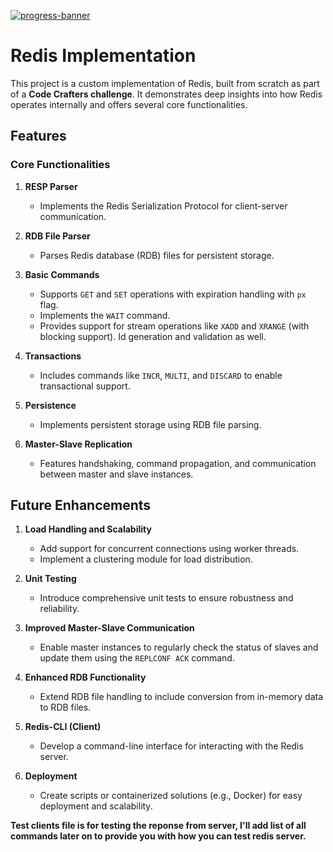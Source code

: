 [![progress-banner](https://backend.codecrafters.io/progress/redis/b6a78a22-eb1b-4cac-b254-d5aef9748d7f)](https://app.codecrafters.io/users/codecrafters-bot?r=2qF)

# Redis Implementation

This project is a custom implementation of Redis, built from scratch as part of a **Code Crafters challenge**. It demonstrates deep insights into how Redis operates internally and offers several core functionalities.  

## Features

### Core Functionalities
1. **RESP Parser**
    - Implements the Redis Serialization Protocol for client-server communication.

2. **RDB File Parser**
    - Parses Redis database (RDB) files for persistent storage.

3. **Basic Commands**
    - Supports `GET` and `SET` operations with expiration handling with `px` flag.
    - Implements the `WAIT` command.
    - Provides support for stream operations like `XADD` and `XRANGE` (with blocking support). Id generation and validation as well.

4. **Transactions**
    - Includes commands like `INCR`, `MULTI`, and `DISCARD` to enable transactional support.

5. **Persistence**
    - Implements persistent storage using RDB file parsing.

6. **Master-Slave Replication**
    - Features handshaking, command propagation, and communication between master and slave instances.  

## Future Enhancements

1. **Load Handling and Scalability**
    - Add support for concurrent connections using worker threads.
    - Implement a clustering module for load distribution.

2. **Unit Testing**
    - Introduce comprehensive unit tests to ensure robustness and reliability.

3. **Improved Master-Slave Communication**
    - Enable master instances to regularly check the status of slaves and update them using the `REPLCONF ACK` command.

4. **Enhanced RDB Functionality**
    - Extend RDB file handling to include conversion from in-memory data to RDB files.  

5. **Redis-CLI (Client)**
   - Develop a command-line interface for interacting with the Redis server.

6. **Deployment**
   - Create scripts or containerized solutions (e.g., Docker) for easy deployment and scalability.


**Test clients file is for testing the reponse from server, I'll add list of all commands later on to provide you with how you can test redis server.**
